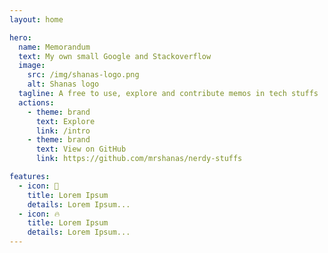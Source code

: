 ```yaml
---
layout: home

hero:
  name: Memorandum
  text: My own small Google and Stackoverflow
  image:
    src: /img/shanas-logo.png
    alt: Shanas logo
  tagline: A free to use, explore and contribute memos in tech stuffs
  actions:
    - theme: brand
      text: Explore
      link: /intro
    - theme: brand
      text: View on GitHub
      link: https://github.com/mrshanas/nerdy-stuffs

features:
  - icon: 🎉
    title: Lorem Ipsum
    details: Lorem Ipsum...
  - icon: 🔥
    title: Lorem Ipsum
    details: Lorem Ipsum...
---
```

